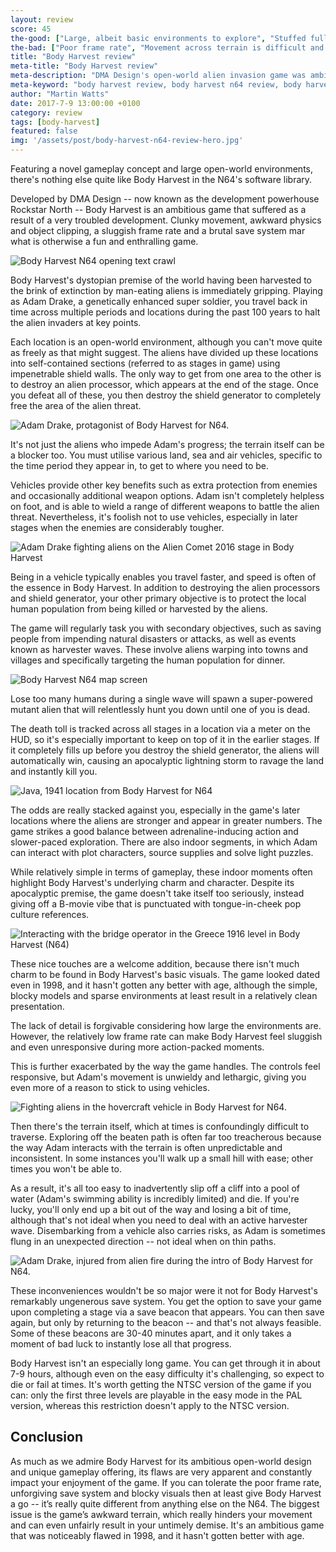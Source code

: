 ```yaml
---
layout: review
score: 45
the-good: ["Large, albeit basic environments to explore", "Stuffed full of pop culture references and parodies", "An interesting premise and unique gameplay design"]
the-bad: ["Poor frame rate", "Movement across terrain is difficult and unpredictable", "Harsh save system", "Very basic visuals (although due to the scope of the game)"]
title: "Body Harvest review"
meta-title: "Body Harvest review"
meta-description: "DMA Design's open-world alien invasion game was ambitious for its time, but how does it fare today? Check out our in-depth review"
meta-keyword: "body harvest review, body harvest n64 review, body harvest game review"
author: "Martin Watts"
date: 2017-7-9 13:00:00 +0100
category: review
tags: [body-harvest]
featured: false
img: '/assets/post/body-harvest-n64-review-hero.jpg'
---
```


Featuring a novel gameplay concept and large open-world environments,  there's nothing else quite like Body Harvest in the N64's software library.

Developed by DMA Design -- now known as the development powerhouse Rockstar North -- Body Harvest is an ambitious game that suffered as a result of a very troubled development. Clunky movement, awkward physics and object clipping, a sluggish frame rate and a brutal save system mar what is otherwise a fun and enthralling game.

![Body Harvest N64 opening text crawl](/assets/images/games/body-harvest/body-harvest-n64-opening-crawl.jpg)

Body Harvest's dystopian premise of the world having been harvested to the brink of extinction by man-eating aliens is immediately gripping. Playing as Adam Drake, a genetically enhanced super soldier, you travel back in time across multiple periods and locations during the past 100 years to halt the alien invaders at key points.

Each location is an open-world environment, although you can't move quite as freely as that might suggest. The aliens have divided up these locations into self-contained sections (referred to as stages in game) using impenetrable shield walls. The only way to get from one area to the other is to destroy an alien processor, which appears at the end of the stage. Once you defeat all of these, you then destroy the shield generator to completely free the area of the alien threat.

![Adam Drake, protagonist of Body Harvest for N64.](/assets/images/games/body-harvest/body-harvest-n64-adam-drake-intro.jpg)

It's not just the aliens who impede Adam's progress; the terrain itself can be a blocker too. You must utilise various land, sea and air vehicles, specific to the time period they appear in, to get to where you need to be.

Vehicles provide other key benefits such as extra protection from enemies and occasionally additional weapon options. Adam isn't completely helpless on foot, and is able to wield a range of different weapons to battle the alien threat. Nevertheless, it's foolish not to use vehicles, especially in later stages when the enemies are considerably tougher.

![Adam Drake fighting aliens on the Alien Comet 2016 stage in Body Harvest](/assets/images/games/body-harvest/body-harvest-n64-fighting-aliens.jpg)

Being in a vehicle typically enables you travel faster, and speed is often of the essence in Body Harvest. In addition to destroying the alien processors and shield generator, your other primary objective is to protect the local human population from being killed or harvested by the aliens.

The game will regularly task you with secondary objectives, such as saving people from impending natural disasters or attacks, as well as events known as harvester waves. These involve aliens warping into towns and villages and specifically targeting the human population for dinner.

![Body Harvest N64 map screen](/assets/images/games/body-harvest/body-harvest-n64-map-screen.jpg)

Lose too many humans during a single wave will spawn a super-powered mutant alien that will relentlessly hunt you down until one of you is dead.

The death toll is tracked across all stages in a location via a meter on the HUD, so it's especially important to keep on top of it in the earlier stages. If it completely fills up before you destroy the shield generator, the aliens will automatically win, causing an apocalyptic lightning storm to ravage the land and instantly kill you.

![Java, 1941 location from Body Harvest for N64](/assets/images/games/body-harvest/body-harvest-n64-java-1941.jpg)

The odds are really stacked against you, especially in the game's later locations where the aliens are stronger and appear in greater numbers. The game strikes a good balance between adrenaline-inducing action and slower-paced exploration. There are also indoor segments, in which Adam can interact with plot characters, source supplies and solve light puzzles.

While relatively simple in terms of gameplay, these indoor moments often highlight Body Harvest's underlying charm and character. Despite its apocalyptic premise, the game doesn't take itself too seriously, instead giving off a B-movie vibe that is punctuated with tongue-in-cheek pop culture references.

![Interacting with the bridge operator in the Greece 1916 level in Body Harvest (N64)](/assets/images/games/body-harvest/body-harvest-n64-bridge-operator.jpg)

These nice touches are a welcome addition, because there isn't much charm to be found in Body Harvest's basic visuals. The game looked dated even in 1998, and it hasn't gotten any better with age, although the simple, blocky models and sparse environments at least result in a relatively clean presentation.

The lack of detail is forgivable considering how large the environments are. However, the relatively low frame rate can make Body Harvest feel sluggish and even unresponsive during more action-packed moments.

This is further exacerbated by the way the game handles. The controls feel responsive, but Adam's movement is unwieldy and lethargic, giving you even more of a reason to stick to using vehicles.

![Fighting aliens in the hovercraft vehicle in Body Harvest for N64.](/assets/images/games/body-harvest/body-harvest-n64-alien-comet-hovercraft.jpg)

Then there's the terrain itself, which at times is confoundingly difficult to traverse. Exploring off the beaten path is often far too treacherous because the way Adam interacts with the terrain is often unpredictable and inconsistent. In some instances you'll walk up a small hill with ease; other times you won't be able to. 

As a result, it's all too easy to inadvertently slip off a cliff into a pool of water (Adam's swimming ability is incredibly limited) and die. If you're lucky, you'll only end up a bit out of the way and losing a bit of time, although that's not ideal when you need to deal with an active harvester wave. Disembarking from a vehicle also carries risks, as Adam is sometimes flung in an unexpected direction -- not ideal when on thin paths.

![Adam Drake, injured from alien fire during the intro of Body Harvest for N64.](/assets/images/games/body-harvest/body-harvest-n64-adam-drake-injured.jpg)

These inconveniences wouldn't be so major were it not for Body Harvest's remarkably ungenerous save system. You get the option to save your game upon completing a stage via a save beacon that appears. You can then save again, but only by returning to the beacon -- and that's not always feasible. Some of these beacons are 30-40 minutes apart, and it only takes a moment of bad luck to instantly lose all that progress.

Body Harvest isn't an especially long game. You can get through it in about 7-9 hours, although even on the easy difficulty it's challenging, so expect to die or fail at times. It's worth getting the NTSC version of the game if you can: only the first three levels are playable in the easy mode in the PAL version, whereas this restriction doesn't apply to the NTSC version.

## Conclusion ##

As much as we admire Body Harvest for its ambitious open-world design and unique gameplay offering, its flaws are very apparent and constantly impact your enjoyment of the game. If you can tolerate the poor frame rate, unforgiving save system and blocky visuals then at least give Body Harvest a go -- it’s really quite different from anything else on the N64. The biggest issue is the game’s awkward terrain, which really hinders your movement and can even unfairly result in your untimely demise. It's an ambitious game that was noticeably flawed in 1998, and it hasn't gotten better with age.

